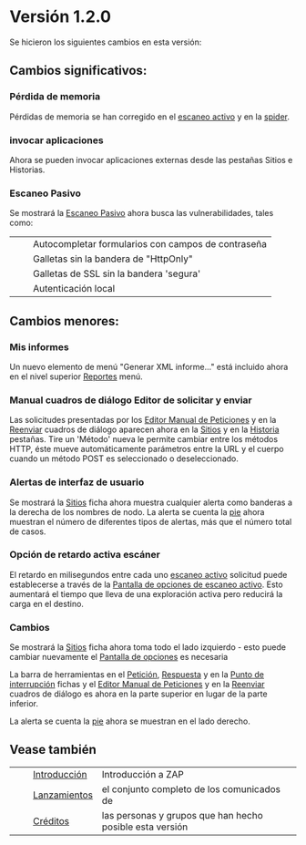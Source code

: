 # Versión 1.2.0 #

Se hicieron los siguientes cambios en esta versión:

## Cambios significativos: ##

### Pérdida de memoria ###

Pérdidas de memoria se han corregido en el [escaneo activo][] y en la [spider][].

### invocar aplicaciones ###

Ahora se pueden invocar aplicaciones externas desde las pestañas Sitios e Historias.

### Escaneo Pasivo ###

Se mostrará la [Escaneo Pasivo][] ahora busca las vulnerabilidades, tales como:

<table> 
 <tbody>
  <tr>
   <td>&nbsp;&nbsp;&nbsp;&nbsp;</td>
   <td>Autocompletar formularios con campos de contrase&ntilde;a</td>
  </tr> 
  <tr>
   <td>&nbsp;&nbsp;&nbsp;&nbsp;</td>
   <td>Galletas sin la bandera de &quot;HttpOnly&quot;</td>
  </tr> 
  <tr>
   <td>&nbsp;&nbsp;&nbsp;&nbsp;</td>
   <td>Galletas de SSL sin la bandera 'segura'</td>
  </tr> 
  <tr>
   <td>&nbsp;&nbsp;&nbsp;&nbsp;</td>
   <td>Autenticaci&oacute;n local</td>
  </tr> 
 </tbody>
</table>

## Cambios menores: ##

### Mis informes ###

Un nuevo elemento de menú "Generar XML informe..." está incluido ahora en el nivel superior [Reportes][] menú.

### Manual cuadros de diálogo Editor de solicitar y enviar ###

Las solicitudes presentadas por los [Editor Manual de Peticiones][] y en la [Reenviar][] cuadros de diálogo aparecen ahora en la [Sitios][] y en la [Historia][] pestañas.
Tire un 'Método' nueva le permite cambiar entre los métodos HTTP, éste mueve automáticamente parámetros entre la URL y el cuerpo cuando un método POST es seleccionado o deseleccionado.

### Alertas de interfaz de usuario ###

Se mostrará la [Sitios][] ficha ahora muestra cualquier alerta como banderas a la derecha de los nombres de nodo.
La alerta se cuenta la [pie][] ahora muestran el número de diferentes tipos de alertas, más que el número total de casos.

### Opción de retardo activa escáner ###

El retardo en milisegundos entre cada uno [escaneo activo][] solicitud puede establecerse a través de la [Pantalla de opciones de escaneo activo][]. Esto aumentará el tiempo que lleva de una exploración activa pero reducirá la carga en el destino.

### Cambios ###

Se mostrará la [Sitios][] ficha ahora toma todo el lado izquierdo - esto puede cambiar nuevamente el [Pantalla de opciones][Pantalla de opciones de escaneo activo] es necesaria

La barra de herramientas en el [Petición][Petici_n], [Respuesta][] y en la [Punto de interrupción][Punto de interrupci_n] fichas y el [Editor Manual de Peticiones][] y en la [Reenviar][] cuadros de diálogo es ahora en la parte superior en lugar de la parte inferior.

La alerta se cuenta la [pie][] ahora se muestran en el lado derecho.



## Vease también ##

<table> 
 <tbody>
  <tr>
   <td>&nbsp;&nbsp;&nbsp;&nbsp;</td>
   <td> <a href="HelpIntro" rel="nofollow">Introducci&oacute;n</a></td>
   <td>Introducci&oacute;n a ZAP</td>
  </tr> 
  <tr>
   <td>&nbsp;&nbsp;&nbsp;&nbsp;</td>
   <td> <a href="HelpReleasesReleases" rel="nofollow">Lanzamientos</a></td>
   <td>el conjunto completo de los comunicados de</td>
  </tr> 
  <tr>
   <td>&nbsp;&nbsp;&nbsp;&nbsp;</td>
   <td> <a href="HelpCredits" rel="nofollow">Cr&eacute;ditos</a></td>
   <td>las personas y grupos que han hecho posible esta versi&oacute;n</td>
  </tr> 
 </tbody>
</table>


[escaneo activo]: HelpStartConceptsAscan
[spider]: HelpStartConceptsSpider
[Escaneo Pasivo]: HelpStartConceptsPscan
[Reportes]: HelpUiTlmenuReport
[Editor Manual de Peticiones]: HelpUiDialogsMan_req
[Reenviar]: HelpUiDialogsResend
[Sitios]: HelpUiTabsSites
[Historia]: HelpUiTabsHistory
[pie]: HelpUiFooter
[Pantalla de opciones de escaneo activo]: HelpUiDialogsOptionsAscan
[Petici_n]: HelpUiTabsRequest
[Respuesta]: HelpUiTabsResponse
[Punto de interrupci_n]: HelpUiTabsBreak